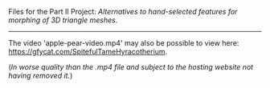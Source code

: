 Files for the Part II Project: *Alternatives to hand-selected features for morphing of 3D triangle meshes*.

---

The video 'apple-pear-video.mp4' may also be possible to view here: https://gfycat.com/SpitefulTameHyracotherium.

(*In worse quality than the .mp4 file and subject to the hosting website not having removed it.*)
